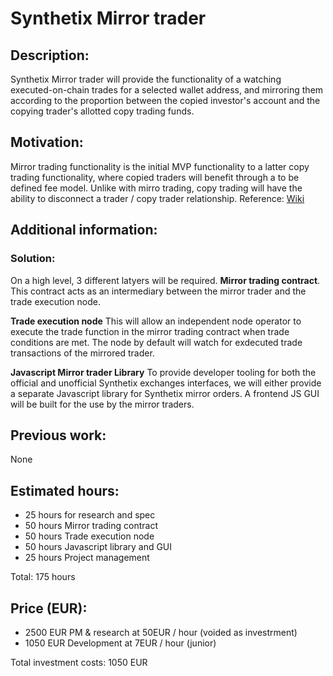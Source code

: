 # Synthetix Mirror trader

## Description:
Synthetix Mirror trader will provide the functionality of a watching executed-on-chain trades for a selected wallet address, and mirroring them according to the proportion between the copied investor's account and the copying trader's allotted copy trading funds.

## Motivation: 
Mirror trading functionality is the initial MVP functionality to a latter copy trading functionality, where copied traders will benefit through a to be defined fee model. Unlike with mirro trading, copy trading will  have the ability to disconnect a trader / copy trader relationship. 
Reference: [Wiki](https://en.wikipedia.org/wiki/Copy_trading)

## Additional information: 
### Solution:
On a high level, 3 different latyers will be required.
**Mirror trading contract**. This contract acts as an intermediary between the mirror trader and the trade execution node. 

**Trade execution node** This will allow an independent node operator to execute the trade function in the mirror trading contract when trade conditions are met. The node by default will watch for exdecuted trade transactions of the mirrored trader.

**Javascript Mirror trader Library** To provide developer tooling for both the official and unofficial Synthetix exchanges interfaces, we will either provide a separate Javascript library for Synthetix mirror orders. A frontend JS GUI will be built for the use by the mirror traders.

## Previous work: 
None

## Estimated hours: 
- 25 hours for research and spec
- 50 hours Mirror trading contract 
- 50 hours Trade execution node
- 50 hours Javascript library and GUI
- 25 hours Project management

Total: 175 hours

## Price (EUR): 
- 2500 EUR PM & research at 50EUR / hour (voided as investrment)
- 1050 EUR Development  at 7EUR / hour (junior)

Total investment costs: 1050 EUR
